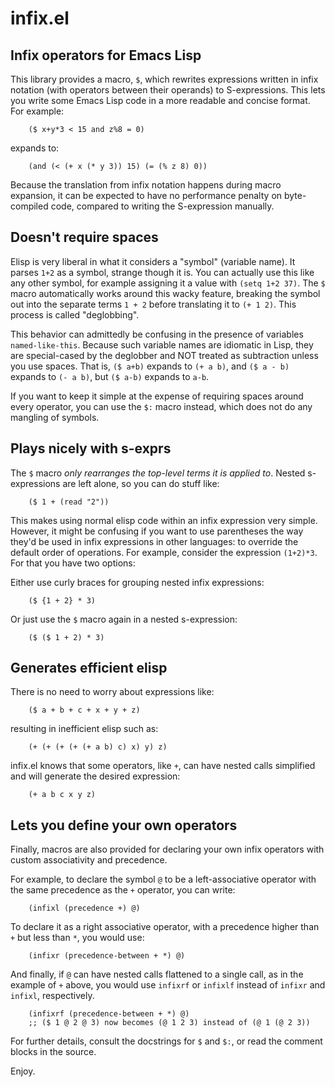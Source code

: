 # infix.el

## Infix operators for Emacs Lisp

This library provides a macro, `$`, which rewrites expressions written
in infix notation (with operators between their operands) to
S-expressions. This lets you write some Emacs Lisp code in a more
readable and concise format. For example:

        ($ x+y*3 < 15 and z%8 = 0)

expands to:

        (and (< (+ x (* y 3)) 15) (= (% z 8) 0))

Because the translation from infix notation happens during macro
expansion, it can be expected to have no performance penalty on
byte-compiled code, compared to writing the S-expression manually.

## Doesn't require spaces

Elisp is very liberal in what it considers a "symbol" (variable name). It parses
`1+2` as a symbol, strange though it is. You can actually use this like any
other symbol, for example assigning it a value with `(setq 1+2 37)`. The `$`
macro automatically works around this wacky feature, breaking the symbol out
into the separate terms `1 + 2` before translating it to `(+ 1 2)`. This process
is called "deglobbing".

This behavior can admittedly be confusing in the presence of variables
`named-like-this`. Because such variable names are idiomatic in Lisp, they are
special-cased by the deglobber and NOT treated as subtraction unless you use
spaces. That is, `($ a+b)` expands to `(+ a b)`, and `($ a - b)` expands to
`(- a b)`, but `($ a-b)` expands to `a-b`.

If you want to keep it simple at the expense of requiring spaces around every
operator, you can use the `$:` macro instead, which does not do any mangling of
symbols.

## Plays nicely with s-exprs

The `$` macro _only rearranges the top-level terms it is applied to_.
Nested s-expressions are left alone, so you can do stuff like:

        ($ 1 + (read "2"))

This makes using normal elisp code within an infix expression very simple.
However, it might be confusing if you want to use parentheses the way they'd
be used in infix expressions in other languages: to override the default
order of operations. For example, consider the expression `(1+2)*3`.
For that you have two options:
        
Either use curly braces for grouping nested infix expressions:

        ($ {1 + 2} * 3)
        
Or just use the `$` macro again in a nested s-expression:

        ($ ($ 1 + 2) * 3)

## Generates efficient elisp

There is no need to worry about expressions like:

        ($ a + b + c + x + y + z)

resulting in inefficient elisp such as:

        (+ (+ (+ (+ (+ a b) c) x) y) z)

infix.el knows that some operators, like `+`, can have nested calls
simplified and will generate the desired expression:

        (+ a b c x y z)
        
## Lets you define your own operators

Finally, macros are also provided for declaring your own infix
operators with custom associativity and precedence.

For example, to declare the symbol `@` to be a left-associative
operator with the same precedence as the `+` operator, you can write:

        (infixl (precedence +) @)

To declare it as a right associative operator, with a precedence
higher than `+` but less than `*`, you would use:

        (infixr (precedence-between + *) @)

And finally, if `@` can have nested calls flattened to a single call,
as in the example of `+` above, you would use `infixrf` or `infixlf`
instead of `infixr` and `infixl`, respectively.

        (infixrf (precedence-between + *) @)
        ;; ($ 1 @ 2 @ 3) now becomes (@ 1 2 3) instead of (@ 1 (@ 2 3))

For further details, consult the docstrings for `$` and `$:`, or read
the comment blocks in the source.

Enjoy.

